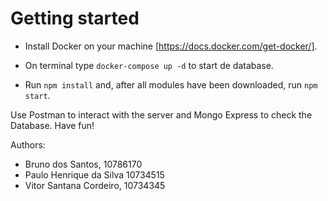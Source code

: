 # Getting started

- Install Docker on your machine [https://docs.docker.com/get-docker/].

- On terminal type `docker-compose up -d` to start de database.

- Run `npm install` and, after all modules have been downloaded, run `npm start`.

Use Postman to interact with the server and Mongo Express to check the Database.
Have fun!

Authors:

- Bruno dos Santos, 10786170
- Paulo Henrique da Silva 10734515
- Vitor Santana Cordeiro, 10734345
